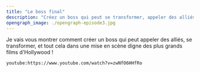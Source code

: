 ```yaml
---
title: "Le boss final"
description: "Créez un boss qui peut se transformer, appeler des alliés, tout cela avec une mise en scène et une scène de fuite !"
opengraph_image: ./opengraph-episode3.jpg
---
```


Je vais vous montrer comment créer un boss qui peut appeler des alliés, se transformer, et tout cela dans une mise en scène digne des plus grands films d'Hollywood !

`youtube:https://www.youtube.com/watch?v=zwNfO6HHfRo`

